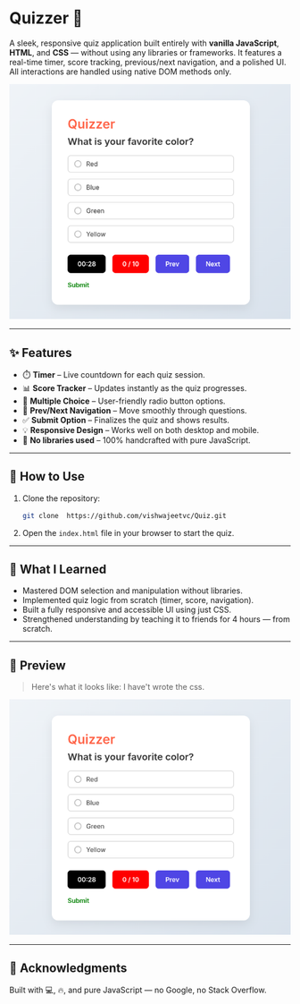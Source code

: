 # Quizzer 🎯

A sleek, responsive quiz application built entirely with **vanilla JavaScript**, **HTML**, and **CSS** — without using any libraries or frameworks. It features a real-time timer, score tracking, previous/next navigation, and a polished UI. All interactions are handled using native DOM methods only.

![Screenshot](./image.png)

---

## ✨ Features

- ⏱️ **Timer** – Live countdown for each quiz session.  
- 📊 **Score Tracker** – Updates instantly as the quiz progresses.  
- 🔘 **Multiple Choice** – User-friendly radio button options.  
- 🔄 **Prev/Next Navigation** – Move smoothly through questions.  
- ✅ **Submit Option** – Finalizes the quiz and shows results.  
- 💡 **Responsive Design** – Works well on both desktop and mobile.  
- 🚫 **No libraries used** – 100% handcrafted with pure JavaScript.

---

## 🚀 How to Use

1. Clone the repository:
   ```bash
   git clone  https://github.com/vishwajeetvc/Quiz.git
   ```

2. Open the `index.html` file in your browser to start the quiz.

---

## 🧠 What I Learned

- Mastered DOM selection and manipulation without libraries.
- Implemented quiz logic from scratch (timer, score, navigation).
- Built a fully responsive and accessible UI using just CSS.
- Strengthened understanding by teaching it to friends for 4 hours — from scratch.

---

## 📸 Preview

> Here's what it looks like:
> I have't wrote the css.

![Quizzer Screenshot](./image.png)

---

## 🙌 Acknowledgments

Built with 💻, 🔥, and pure JavaScript — no Google, no Stack Overflow.

